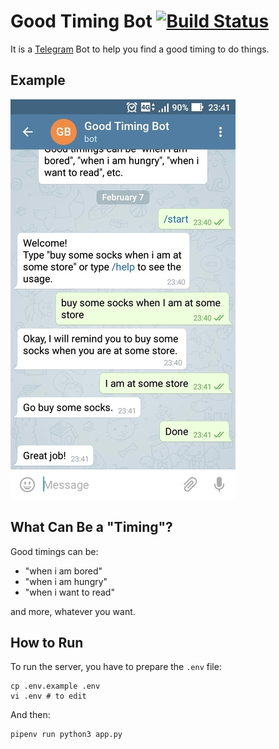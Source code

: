 # Good Timing Bot [![Build Status](https://travis-ci.org/johnlinp/telegram-good-timing-bot.svg?branch=master)](https://travis-ci.org/johnlinp/telegram-good-timing-bot)

It is a [Telegram](https://telegram.org/) Bot to help you find a good timing to do things.


## Example

![example screenshot](example-screenshot.jpg)


## What Can Be a "Timing"?

Good timings can be:

- "when i am bored"
- "when i am hungry"
- "when i want to read"

and more, whatever you want.


## How to Run

To run the server, you have to prepare the `.env` file:

```
cp .env.example .env
vi .env # to edit
```

And then:

```
pipenv run python3 app.py
```
